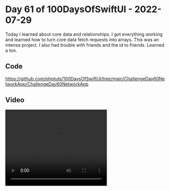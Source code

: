 # Day 61 of 100DaysOfSwiftUI - 2022-07-29

Today I learned about core data and relationships.  I got everything working and learned how to turn core data fetch requests into arrays.  This was an intense project.  I also had trouble with friends and the id to friends.  Learned a ton.


## Code

https://github.com/phptuts/100DaysOfSwiftUI/tree/main/ChallengeDay60NetworkApp/ChallengeDay60NetworkApp

## Video

<video width="320" height="240" controls>
  <source src="https://storage.googleapis.com/noah-education-videos/random/day61challenge.mp4" type="video/mp4">
</video>
